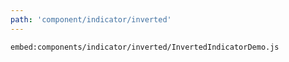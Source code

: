 ```yaml
---
path: 'component/indicator/inverted'
---
```


`embed:components/indicator/inverted/InvertedIndicatorDemo.js`
